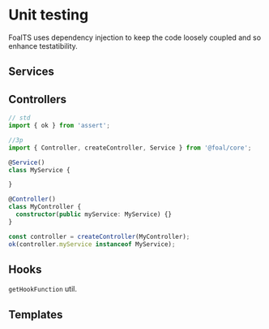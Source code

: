 # Unit testing

FoalTS uses dependency injection to keep the code loosely coupled and so enhance testatibility.

## Services

## Controllers

```typescript
// std
import { ok } from 'assert';

//3p
import { Controller, createController, Service } from '@foal/core';

@Service()
class MyService {

}

@Controller()
class MyController {
  constructor(public myService: MyService) {}
}

const controller = createController(MyController);
ok(controller.myService instanceof MyService);
```

## Hooks

`getHookFunction` util.

## Templates
